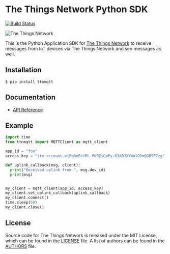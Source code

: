 # The Things Network Python SDK

[![Build Status](https://travis-ci.org/TheThingsNetwork/python-app-sdk.svg?branch=master)](https://travis-ci.org/TheThingsNetwork/python-app-sdk)

![The Things Network](https://thethings.blob.core.windows.net/ttn/logo.svg)

This is the Python Application SDK for [The Things Network](https://www.thethingsnetwork.org/) to receive messages from IoT devices via The Things Network and sen messages as well.

## Installation
```
$ pip install ttnmqtt
```
## Documentation
* [API Reference](./DOCUMENTATION.md)

## Example
```python
import time
from ttnmqtt import MQTTClient as mqtt_client

app_id = "foo"
access_key = "ttn-account.eiPq8mEeYRL_PNBZsOpPy-O3ABJXYWulODmQGR5PZzg"

def uplink_callback(msg, client):
  print("Received uplink from ", msg.dev_id)
  print(msg)


my_client = mqtt_client(app_id, access_key)
my_client.set_uplink_callback(uplink_callback)
my_client.connect()
time.sleep(60)
my_client.close()
```

## License

Source code for The Things Network is released under the MIT License, which can be found in the [LICENSE](LICENSE) file. A list of authors can be found in the [AUTHORS](AUTHORS) file.
